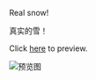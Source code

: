 Real snow!

真实的雪！


Click [here](http://test.m.soofs.top/snow.html) to preview.



![预览图](http://ww1.sinaimg.cn/large/90a6ba12ly1fynrq8a2raj20vb0knx20.jpg)